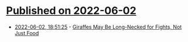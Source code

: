 # [Published on 2022-06-02](index.md)

* [2022-06-02, 18:51:25](https://news.ycombinator.com/item?id=31599023) - [Giraffes May Be Long-Necked for Fights, Not Just Food](https://www.nytimes.com/2022/06/02/science/giraffe-neck-evolution.html)
